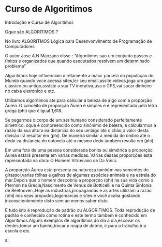 # Curso de Algoritimos

 Introdução e Curso de Algoritimos

 Oque são ALGORITIMOS ?

 No livro ALGORITMOS Lógica para Desenvonvimento de Programação de Computadores 

  O autor Jose A.N Manzano disse :
 "Algoritimos sao um conjunto passos e finitos e organizados que quando esecutados resolvem um determinado problema"
  
 Algoritimos hoje influenciam diretamente a maior parcela da populaçao do Mundo quando voce acessa sites,ler seu email,assite videos,joga um game classico ou antigo,assiste a sua TV inerativa,usa o GPS,vai sacar dinheiro no caixa eletronico e etc.

 Utilzamos algoritimos ate para calcular a beleza de algo com a proporção Áurea .O conceito de proporção Áurea é simples e é representado pela letra grega (phi) que é igual 1,618.

Se pegarmos o corpo de um ser humano considerado perfeitamente simetrico, oque é compreendido como sinônimo de beleza, e calcularmos a razão da sua altura ea distancia do seu umbigo ate o chão,o valor desta divisão  irá resultar em (phi). De maneira similar a medida do ombro até o dedo ea distancia do cotovelo até o mesmo dedo também resulta em (phi). 

Em uma foto de uma pessoa considerada bonita ou simétrica a proporção Áurea estará presente em varias medidas.
Várias dessas proporções esta representada na obra: O Homem Vitruviano de Da Vinci.

A proporção Áurea esta presenta na natureza também nas sementes do girassol,varias folhas e galhos de algumas espécies animais e na estrela do mar.Depois que o homem descobriu a proporção (phi) na sua vida como o Pternon na Grecia,Nascimento de Venus de Botticelli e na Quinta Sinfonia de Beethoven,.Hoje as industrias,propagandas e as artes utilizam a razão (phi) nos seus propudos,logomarcas e sites e você acaba gostando inconscientemente disto sem ao menos saber disto.

E tudo isto é reprodução de padrão ou ALGORITIMOS. 
Toda reprodução de padrão é conhecido como rotina e este termo tambem é conhecido em Algoritimos.Alguns exemplos de algoritimos do dia a dia,escovar os dentes,tomar um banho,trocar a roupa de dotmir, ir para o trabalho,ir a escola e etc.





 a:

